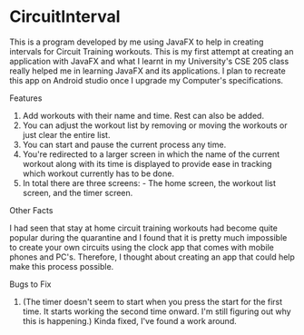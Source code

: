 # CircuitInterval

This is a program developed by me using JavaFX to help in creating intervals for Circuit Training workouts. This is my first attempt at creating an application with JavaFX and 
what I learnt in my University's CSE 205 class really helped me in learning JavaFX and its applications. I plan to recreate this app on Android studio once I upgrade my Computer's
specifications.

Features

1) Add workouts with their name and time. Rest can also be added.
2) You can adjust the workout list by removing or moving the workouts or just clear the entire list.
3) You can start and pause the current process any time.
4) You're redirected to a larger screen in which the name of the current workout along with its time is displayed to provide ease in tracking which workout currently has to be done.
5) In total there are three screens: - The home screen, the workout list screen, and the timer screen.

Other Facts

I had seen that stay at home circuit training workouts had become quite popular during the quarantine and I found that it is pretty much impossible to create your own circuits 
using the clock app that comes with mobile phones and PC's. Therefore, I thought about creating an app that could help make this process possible. 

Bugs to Fix

1) (The timer doesn't seem to start when you press the start for the first time. It starts working the second time onward. I'm still figuring out why this is happening.)
   Kinda fixed, I've found a work around.
